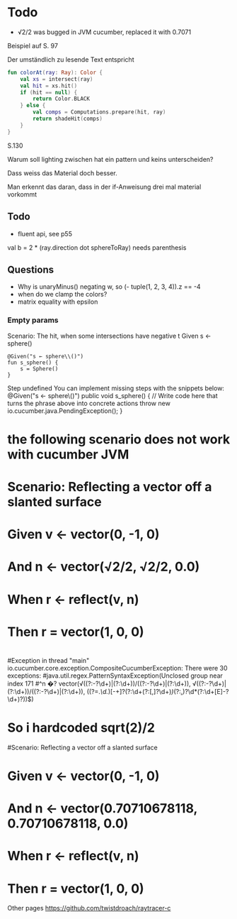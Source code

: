 # Todo

- √2/2 was bugged in JVM cucumber, replaced it with 0.7071



Beispiel auf S. 97

Der umständlich zu lesende Text entspricht

```kotlin
fun colorAt(ray: Ray): Color {
    val xs = intersect(ray)
    val hit = xs.hit()
    if (hit == null) {
        return Color.BLACK
    } else {
        val comps = Computations.prepare(hit, ray)
        return shadeHit(comps)
    }
}
```


S.130

Warum soll lighting zwischen hat ein pattern und keins unterscheiden?

Dass weiss das Material doch besser.

Man erkennt das daran, dass in der if-Anweisung drei mal material vorkommt

## Todo

- fluent api, see p55

val b = 2 * (ray.direction dot sphereToRay) needs parenthesis

## Questions

- Why is unaryMinus() negating w, so (- tuple(1, 2, 3, 4)).z == -4
- when do we clamp the colors?
- matrix equality with epsilon




### Empty params

Scenario: The hit, when some intersections have negative t
Given s ← sphere()



    @Given("s ← sphere\\()")
    fun s_sphere() {
        s = Sphere()
    }

Step undefined
You can implement missing steps with the snippets below:
@Given("s ← sphere\\()")
public void s_sphere() {
// Write code here that turns the phrase above into concrete actions
throw new io.cucumber.java.PendingException();
}

# the following scenario does not work with cucumber JVM
#
# Scenario: Reflecting a vector off a slanted surface
#  Given v ← vector(0, -1, 0)
#    And n ← vector(√2/2, √2/2, 0.0)
#  When r ← reflect(v, n)
#  Then r = vector(1, 0, 0)
#
#Exception in thread "main" io.cucumber.core.exception.CompositeCucumberException: There were 30 exceptions:
#java.util.regex.PatternSyntaxException(Unclosed group near index 171
#^n �? vector(√((?:-?\d+)|(?:\d+))/((?:-?\d+)|(?:\d+)), √((?:-?\d+)|(?:\d+))/((?:-?\d+)|(?:\d+)), ((?=.*\d.*)[-+]?(?:\d+(?:[,]?\d+)*)*(?:[.](?=\d.*))?\d*(?:\d+[E]-?\d+)?)\)$)
#
# So i hardcoded sqrt(2)/2
#Scenario: Reflecting a vector off a slanted surface
#  Given v ← vector(0, -1, 0)
#    And n ← vector(0.70710678118, 0.70710678118, 0.0)
#  When r ← reflect(v, n)
#  Then r = vector(1, 0, 0)




Other pages
https://github.com/twistdroach/raytracer-c


